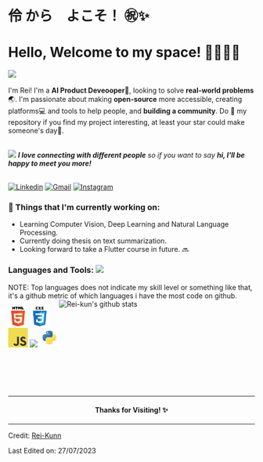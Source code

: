 # 伶 から　よこそ！ ㊗️✨
# Hello, Welcome to my space! 🧑🏻‍💻✨

<!-- Profile View Count and GitStats -->
![](https://komarev.com/ghpvc/?username=rei-kunn&style=flat)
<!--Introduction -->
I'm Rei! I'm a **AI Product Deveooper**:iphone:, looking to solve **real-world problems**:earth_asia:. I'm passionate about making **open-source** more accessible, creating platforms:computer: and tools to help people, and **building a community**. Do :star2: my repository if you find my project interesting, at least your star could make someone's day:pray:.

<br>
<img src="https://media.giphy.com/media/LnQjpWaON8nhr21vNW/giphy.gif" width="40"> <em><b>I love connecting with different people</b> so if you want to say <b>hi, I'll be happy to meet you more!</b></em>
<br></br>
<!-- Your badges -->
<!-- [![Google Playstore](https://img.shields.io/badge/-Joy_Apps_Developers_Team-gray?style=flat&logo=Google-Play&logoColor=white)](https://play.google.com/store/apps/developer?id=Joy+Apps+Developers+Team&hl=en_IN) -->

[![Linkedin](https://img.shields.io/badge/-Rei-blue?style=flat&logo=Linkedin&logoColor=white)](https://www.linkedin.com/in/reislp/)
[![Gmail](https://img.shields.io/badge/-reitiu20-c14438?style=flat&logo=Gmail&logoColor=white)](mailto:reitiu20@gmail.com)
[![Instagram](https://img.shields.io/badge/-Rei_kun_-c13584?style=flat&labelColor=c13584&logo=instagram&logoColor=white)](https://www.instagram.com/rei_kun_)
<!-- [![Telegram](https://img.shields.io/badge/-@joykishan_sharma-blue?style=flat&logo=Telegram&logoColor=white)](https://t.me/joykishan_sharma) -->
<!-- [![CodePen](https://img.shields.io/badge/-joykishan_sharma-black?style=flat&logo=CodePen&logoColor=white)](https://codepen.io/joykishan_sharma)
[![HackerRank](https://img.shields.io/badge/-Joykishan-islamicgreen?style=flat&logo=HackerRank&logoColor=black)](https://www.hackerrank.com/Joykishan)
[![Medium](https://img.shields.io/badge/-@joykishan120-black?style=flat&logo=Medium&logoColor=white)](https://medium.com/@joykishan120) -->


<!-- [![Github](https://img.shields.io/badge/-JoykishanSharma-black?style=flat&labelColor=black&logo=github&logoColor=white)](https://gitstats.me/JoykishanSharma) -->

<!-- Sample Dev class image -->

### 💼  Things that I'm currently working on: 
* Learning Computer Vision, Deep Learning and Natural Language Processing.
* Currently doing thesis on text summarization.
* Looking forward to take a Flutter course in future. 🔜

<!-- ### 🌱 Challenges that I’m currently challenging myself:
Since the world is in the quarantine stage:earth_asia:, and I’m having lots of spare time:watch:, I decided to take this time focusing on feeding more knowledge:books: to myself. I set a couple of self-challenges in order to push myself more further.:running: 

* Learn to code:man_technologist: 3-4 hours a day with no distraction ( One or two day off a week. ) 
* Read:newspaper: Dev and UI articles daily 
* Workout:weight_lifting_man: 3 days in a row and take a day break 
* Avoid spending too much time on Youtube Entertainment:skull_and_crossbones:
* Adapting the minimalism life style
* 🔜 -->

 ### Languages and Tools: <img src="https://media.giphy.com/media/WUlplcMpOCEmTGBtBW/giphy.gif" width="30">
<p>
 NOTE: Top languages does not indicate my skill level or something like that, it's a github metric of which languages i have the most code on github.

<!-- GitHub README Stats -->

  <a href="">
    <img  width="400" height="auto" align="right" alt="Rei-kun's github stats" 
         src="https://github-readme-stats-sigma-five.vercel.app/api?username=rei-kunn&hide=stars,contribs&show_icons=true&theme=dark#gh-dark-mode-only" />
    </a>
    <!-- <a href="">
    <img width="300" height="auto" align="left" alt="Rei-kun lang"
        src="https://github-readme-stats.vercel.app/api/top-langs/?username=rei-kunn&count_private=true&theme=radical"  />
        </a> -->


  
 <!-- icons -->

<code><a href = "https://developer.mozilla.org/en-US/docs/Web/Guide/HTML/HTML5"><img height="40" src="https://raw.githubusercontent.com/github/explore/80688e429a7d4ef2fca1e82350fe8e3517d3494d/topics/html/html.png"></a></code>
<code><a href = "https://developer.mozilla.org/en-US/docs/Archive/CSS3"><img height="40" src="https://raw.githubusercontent.com/github/explore/80688e429a7d4ef2fca1e82350fe8e3517d3494d/topics/css/css.png"></a></code>
<code><a href = "https://developer.mozilla.org/en-US/docs/Web/JavaScript"><img height="40" src="https://raw.githubusercontent.com/github/explore/80688e429a7d4ef2fca1e82350fe8e3517d3494d/topics/javascript/javascript.png"></a></code>
<code><a href = "https://code.visualstudio.com/"><img height="40" src="https://upload.wikimedia.org/wikipedia/commons/thumb/9/9a/Visual_Studio_Code_1.35_icon.svg/1200px-Visual_Studio_Code_1.35_icon.svg.png"></a></code>
<code><a href = "https://www.python.org/"><img height="40" src="https://raw.githubusercontent.com/github/explore/80688e429a7d4ef2fca1e82350fe8e3517d3494d/topics/python/python.png"></a></code>
<br>

<!-- <code><a href = "https://www.json.org/json-en.html"><img height="40" src="https://raw.githubusercontent.com/github/explore/80688e429a7d4ef2fca1e82350fe8e3517d3494d/topics/json/json.png"></a></code>
<code><a href = "https://www.w3schools.com/sql/"><img height="40" src="https://raw.githubusercontent.com/github/explore/80688e429a7d4ef2fca1e82350fe8e3517d3494d/topics/sql/sql.png"></a></code>
<code><a href = "https://firebase.google.com/"><img height="40" src="https://raw.githubusercontent.com/github/explore/80688e429a7d4ef2fca1e82350fe8e3517d3494d/topics/firebase/firebase.png"></a></code>
<br> -->
<!-- <code><a href = "https://git-scm.com/"><img height="40" src="https://raw.githubusercontent.com/github/explore/80688e429a7d4ef2fca1e82350fe8e3517d3494d/topics/git/git.png"></a></code>


<br>
<code><a href = "https://inkscape.org/"><img height="40" src="https://upload.wikimedia.org/wikipedia/commons/thumb/0/0d/Inkscape_Logo.svg/1024px-Inkscape_Logo.svg.png"></a></code> -->

</p>
<br></br>
<br></br>

----
<h4 align="center"> Thanks for Visiting! ✨ </h4>

----
Credit: [Rei-Kunn](https://github.com/rei-kunn)

Last Edited on: 27/07/2023
